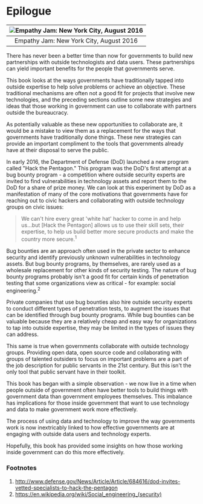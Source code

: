 # Epilogue
| ![Empathy Jam: New York City, August 2016](https://raw.githubusercontent.com/mheadd/how-to-talk-to-civic-hackers/master/images/empathy_jam_2.jpg) | 
|:---:|
| Empathy Jam: New York City, August 2016 

There has never been a better time than now for governments to build new partnerships with outside technologists and data users. These partnerships can yield important benefits for the people that governments serve. 

This book looks at the ways governments have traditionally tapped into outside expertise to help solve problems or achieve an objective. These traditional mechanisms are often not a good fit for projects that involve new technologies, and the preceding sections outline some new strategies and ideas that those working in government can use to collaborate with partners outside the bureaucracy. 

As potentially valuable as these new opportunities to collaborate are, it would be a mistake to view them as a replacement for the ways that governments have traditionally done things. These new strategies can provide an important compliment to the tools that governments already have at their disposal to serve the public.

In early 2016, the Department of Defense (DoD) launched a new program called "Hack the Pentagon." This program was the DoD's first attempt at a bug bounty program - a competition where outside security experts are invited to find vulnerabilities in technology assets and report them to the DoD for a share of prize money. We can look at this experiment by DoD as a manifestation of many of the core motivations that governments have for reaching out to civic hackers and collaborating with outside technology groups on civic issues:

>We can't hire every great 'white hat' hacker to come in and help us...but [Hack the Pentagon] allows us to use their skill sets, their expertise, to help us build better more secure products and make the country more secure.<sup>1</sup>

Bug bounties are an approach often used in the private sector to enhance security and identify previously unknown vulnerabilities in technology assets. But bug bounty programs, by themselves, are rarely used as a wholesale replacement for other kinds of security testing. The nature of bug bounty programs probably isn't a good fit for certain kinds of penetration testing that some organizations view as critical - for example: social engineering.<sup>2</sup> 

Private companies that use bug bounties also hire outside security experts to conduct different types of penetration tests, to augment the issues that can be identified through bug bounty programs. While bug bounties can be valuable because they are a relatively cheap and easy way for organizations to tap into outside expertise, they may be limited in the types of issues they can address. 

This same is true when governments collaborate with outside technology groups. Providing open data, open source code and collaborating with groups of talented outsiders to focus on important problems are a part of the job description for public servants in the 21st century. But this isn't the only tool that public servant have in their toolkit.

This book has began with a simple observation - we now live in a time when people outside of government often have better tools to build things with government data than government employees themselves. This imbalance has implications for those inside government that want to use technology and data to make government work more effectively. 

The process of using data and technology to improve the way governments work is now inextricably linked to how effective governments are at engaging with outside data users and technology experts.

Hopefully, this book has provided some insights on how those working inside government can do this more effectively. 

### Footnotes

1. http://www.defense.gov/News/Article/Article/684616/dod-invites-vetted-specialists-to-hack-the-pentagon
2. https://en.wikipedia.org/wiki/Social_engineering_(security)